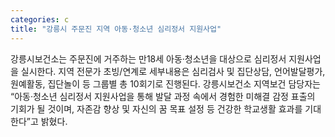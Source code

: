 ```yaml
---
categories: c
title: "강릉시 주문진 지역 아동·청소년 심리정서 지원사업"
---
```

강릉시보건소는 주문진에 거주하는 만18세 아동·청소년을 대상으로 심리정서 지원사업을 실시한다. 지역 전문가 초빙/연계로 세부내용은 심리검사 및 집단상담, 언어발달평가, 원예활동, 집단놀이 등 그룹별 총 10회기로 진행된다. 강릉시보건소 지역보건 담당자는 “아동·청소년 심리정서 지원사업을 통해 발달 과정 속에서 경험한 미해결 감정 표출의 기회가 될 것이며, 자존감 향상 및 자신의 꿈 목표 설정 등 건강한 학교생활 효과를 기대한다”고 밝혔다.